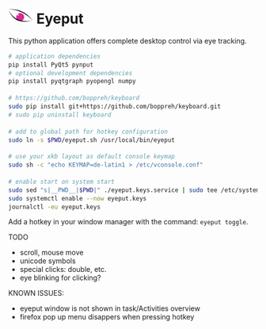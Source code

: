 # <img src="./eyeput.png" alt="drawing" width="50"/> Eyeput

This python application offers complete desktop control via eye tracking.

```sh
# application dependencies
pip install PyQt5 pynput
# optional development dependencies
pip install pyqtgraph pyopengl numpy

# https://github.com/boppreh/keyboard
sudo pip install git+https://github.com/boppreh/keyboard.git
# sudo pip uninstall keyboard

# add to global path for hotkey configuration
sudo ln -s $PWD/eyeput.sh /usr/local/bin/eyeput

# use your xkb layout as default console keymap
sudo sh -c "echo KEYMAP=de-latin1 > /etc/vconsole.conf"

# enable start on system start
sudo sed "s|__PWD__|$PWD|" ./eyeput.keys.service | sudo tee /etc/systemd/system/eyeput.keys.service
sudo systemctl enable --now eyeput.keys
journalctl -eu eyeput.keys
```

Add a hotkey in your window manager with the command: `eyeput toggle`.

TODO

- scroll, mouse move
- unicode symbols
- special clicks: double, etc.
- eye blinking for clicking?

KNOWN ISSUES:

- eyeput window is not shown in task/Activities overview
- firefox pop up menu disappers when pressing hotkey
